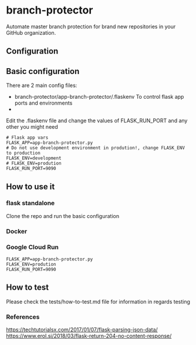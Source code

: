 # branch-protector

Automate master branch protection for brand new repositories in your GitHub organization.

## Configuration

## Basic configuration

There are 2 main config files:

* branch-protector/app-branch-protector/.flaskenv To control flask app ports and environments
* 




Edit the .flaskenv file and change the values of FLASK_RUN_PORT and any other you might need

```
# Flask app vars
FLASK_APP=app-branch-protector.py
# Do not use development environment in prodution!, change FLASK_ENV to production
FLASK_ENV=development
# FLASK_ENV=prodution
FLASK_RUN_PORT=9090
```


## How to use it



### flask standalone

Clone the repo and run the basic configuration



### Docker 


### Google Cloud Run





```
FLASK_APP=app-branch-protector.py
FLASK_ENV=prodution
FLASK_RUN_PORT=9090
```

## How to test

Please check the tests/how-to-test.md file for information in regards testing


### References

https://techtutorialsx.com/2017/01/07/flask-parsing-json-data/
https://www.erol.si/2018/03/flask-return-204-no-content-response/
